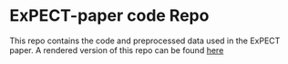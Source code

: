 # ExPECT-paper code Repo

This repo contains the code and preprocessed data used in the ExPECT paper. 
A rendered version of this repo can be found [here](https://bravgaev.github.io/ExPECT-analysis/expect_main.html)


